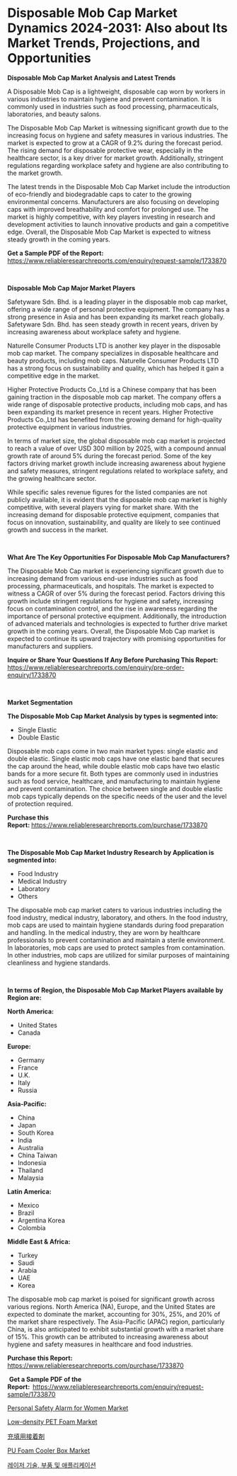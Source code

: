 <p><h1>Disposable Mob Cap Market Dynamics 2024-2031: Also about Its Market Trends, Projections, and Opportunities</h1></p><p><strong>Disposable Mob Cap Market Analysis and Latest Trends</strong></p>
<p><p>A Disposable Mob Cap is a lightweight, disposable cap worn by workers in various industries to maintain hygiene and prevent contamination. It is commonly used in industries such as food processing, pharmaceuticals, laboratories, and beauty salons.</p><p>The Disposable Mob Cap Market is witnessing significant growth due to the increasing focus on hygiene and safety measures in various industries. The market is expected to grow at a CAGR of 9.2% during the forecast period. The rising demand for disposable protective wear, especially in the healthcare sector, is a key driver for market growth. Additionally, stringent regulations regarding workplace safety and hygiene are also contributing to the market growth.</p><p>The latest trends in the Disposable Mob Cap Market include the introduction of eco-friendly and biodegradable caps to cater to the growing environmental concerns. Manufacturers are also focusing on developing caps with improved breathability and comfort for prolonged use. The market is highly competitive, with key players investing in research and development activities to launch innovative products and gain a competitive edge. Overall, the Disposable Mob Cap Market is expected to witness steady growth in the coming years.</p></p>
<p><strong>Get a Sample PDF of the Report:&nbsp;</strong> <a href="https://www.reliableresearchreports.com/enquiry/request-sample/1733870">https://www.reliableresearchreports.com/enquiry/request-sample/1733870</a></p>
<p>&nbsp;</p>
<p><strong>Disposable Mob Cap Major Market Players</strong></p>
<p><p>Safetyware Sdn. Bhd. is a leading player in the disposable mob cap market, offering a wide range of personal protective equipment. The company has a strong presence in Asia and has been expanding its market reach globally. Safetyware Sdn. Bhd. has seen steady growth in recent years, driven by increasing awareness about workplace safety and hygiene.</p><p>Naturelle Consumer Products LTD is another key player in the disposable mob cap market. The company specializes in disposable healthcare and beauty products, including mob caps. Naturelle Consumer Products LTD has a strong focus on sustainability and quality, which has helped it gain a competitive edge in the market.</p><p>Higher Protective Products Co.,Ltd is a Chinese company that has been gaining traction in the disposable mob cap market. The company offers a wide range of disposable protective products, including mob caps, and has been expanding its market presence in recent years. Higher Protective Products Co.,Ltd has benefited from the growing demand for high-quality protective equipment in various industries.</p><p>In terms of market size, the global disposable mob cap market is projected to reach a value of over USD 300 million by 2025, with a compound annual growth rate of around 5% during the forecast period. Some of the key factors driving market growth include increasing awareness about hygiene and safety measures, stringent regulations related to workplace safety, and the growing healthcare sector.</p><p>While specific sales revenue figures for the listed companies are not publicly available, it is evident that the disposable mob cap market is highly competitive, with several players vying for market share. With the increasing demand for disposable protective equipment, companies that focus on innovation, sustainability, and quality are likely to see continued growth and success in the market.</p></p>
<p>&nbsp;</p>
<p><strong>What Are The Key Opportunities For Disposable Mob Cap Manufacturers?</strong></p>
<p><p>The Disposable Mob Cap market is experiencing significant growth due to increasing demand from various end-use industries such as food processing, pharmaceuticals, and hospitals. The market is expected to witness a CAGR of over 5% during the forecast period. Factors driving this growth include stringent regulations for hygiene and safety, increasing focus on contamination control, and the rise in awareness regarding the importance of personal protective equipment. Additionally, the introduction of advanced materials and technologies is expected to further drive market growth in the coming years. Overall, the Disposable Mob Cap market is expected to continue its upward trajectory with promising opportunities for manufacturers and suppliers.</p></p>
<p><strong>Inquire or Share Your Questions If Any Before Purchasing This Report:</strong> <a href="https://www.reliableresearchreports.com/enquiry/pre-order-enquiry/1733870">https://www.reliableresearchreports.com/enquiry/pre-order-enquiry/1733870</a></p>
<p>&nbsp;</p>
<p><strong>Market Segmentation</strong></p>
<p><strong>The Disposable Mob Cap Market Analysis by types is segmented into:</strong></p>
<p><ul><li>Single Elastic</li><li>Double Elastic</li></ul></p>
<p><p>Disposable mob caps come in two main market types: single elastic and double elastic. Single elastic mob caps have one elastic band that secures the cap around the head, while double elastic mob caps have two elastic bands for a more secure fit. Both types are commonly used in industries such as food service, healthcare, and manufacturing to maintain hygiene and prevent contamination. The choice between single and double elastic mob caps typically depends on the specific needs of the user and the level of protection required.</p></p>
<p><strong>Purchase this Report:&nbsp;</strong><a href="https://www.reliableresearchreports.com/purchase/1733870">https://www.reliableresearchreports.com/purchase/1733870</a></p>
<p>&nbsp;</p>
<p><strong>The Disposable Mob Cap Market Industry Research by Application is segmented into:</strong></p>
<p><ul><li>Food Industry</li><li>Medical Industry</li><li>Laboratory</li><li>Others</li></ul></p>
<p><p>The disposable mob cap market caters to various industries including the food industry, medical industry, laboratory, and others. In the food industry, mob caps are used to maintain hygiene standards during food preparation and handling. In the medical industry, they are worn by healthcare professionals to prevent contamination and maintain a sterile environment. In laboratories, mob caps are used to protect samples from contamination. In other industries, mob caps are utilized for similar purposes of maintaining cleanliness and hygiene standards.</p></p>
<p>&nbsp;</p>
<p><strong>In terms of Region, the Disposable Mob Cap Market Players available by Region are:</strong></p>
<p>
    <p> <strong> North America: </strong>
        <ul>
            <li>United States</li>
            <li>Canada</li>
        </ul>
        </p> 
    <p> <strong> Europe: </strong>
        <ul>
            <li>Germany</li>
            <li>France</li>
            <li>U.K.</li>
            <li>Italy</li>
            <li>Russia</li>
        </ul>
        </p> 
    <p> <strong> Asia-Pacific: </strong>
        <ul>
            <li>China</li>
            <li>Japan</li>
            <li>South Korea</li>
            <li>India</li>
            <li>Australia</li>
            <li>China Taiwan</li>
            <li>Indonesia</li>
            <li>Thailand</li>
            <li>Malaysia</li>
        </ul>
        </p> 
    <p> <strong> Latin America: </strong>
        <ul>
            <li>Mexico</li>
            <li>Brazil</li>
            <li>Argentina Korea</li>
            <li>Colombia</li>
        </ul>
        </p> 
    <p> <strong> Middle East & Africa: </strong>
        <ul>
            <li>Turkey</li>
            <li>Saudi</li>
            <li>Arabia</li>
            <li>UAE</li>
            <li>Korea</li>
        </ul>
    </p>
    </p>
<p><p>The disposable mob cap market is poised for significant growth across various regions. North America (NA), Europe, and the United States are expected to dominate the market, accounting for 30%, 25%, and 20% of the market share respectively. The Asia-Pacific (APAC) region, particularly China, is also anticipated to exhibit substantial growth with a market share of 15%. This growth can be attributed to increasing awareness about hygiene and safety measures in healthcare and food industries.</p></p>
<p><strong>Purchase this Report: </strong><a href="https://www.reliableresearchreports.com/purchase/1733870">https://www.reliableresearchreports.com/purchase/1733870</a></p>
<p>&nbsp;<strong>Get a Sample PDF of the Report:&nbsp;&nbsp;</strong><a href="https://www.reliableresearchreports.com/enquiry/request-sample/1733870">https://www.reliableresearchreports.com/enquiry/request-sample/1733870</a></p>
<p><strong></strong></p>
<p><p><a href="https://github.com/derrinmiltonellis35gcl/Market-Research-Report-List-2/blob/main/personal-safety-alarm-for-women-market.md">Personal Safety Alarm for Women Market</a></p><p><a href="https://issuu.com/reportprime-2/docs/low-density-pet-foam-market-size-2030.pptx">Low-density PET Foam Market</a></p><p><a href="https://github.com/efcvopdgkdx128/Market-Research-Report-List-1/blob/main/92588235666.md">充填用接着剤</a></p><p><a href="https://issuu.com/reportprime-2/docs/pu-foam-cooler-box-market-size-2030.pptx">PU Foam Cooler Box Market</a></p><p><a href="https://github.com/fredrickeglers/Market-Research-Report-List-1/blob/main/51197595300.md">레이저 기술, 부품 및 애플리케이션</a></p></p>